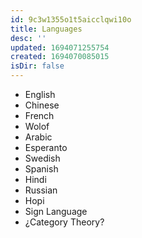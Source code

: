 ```yaml
---
id: 9c3w1355o1t5aicclqwi10o
title: Languages
desc: ''
updated: 1694071255754
created: 1694070085015
isDir: false
---
```

* English
* Chinese
* French
* Wolof
* Arabic
* Esperanto
* Swedish
* Spanish
* Hindi
* Russian
* Hopi
* Sign Language
* ¿Category Theory?
